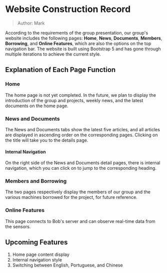# Website Construction Record

> Author: Mark

According to the requirements of the group presentation, our group's website includes the following pages: **Home**, **News**, **Documents**, **Members**, **Borrowing**, and **Online Features**, which are also the options on the top navigation bar. The website is built using Bootstrap 5 and has gone through multiple iterations to achieve the current style.

## Explanation of Each Page Function

### Home

The home page is not yet completed. In the future, we plan to display the introduction of the group and projects, weekly news, and the latest documents on the home page.

### News and Documents

The News and Documents tabs show the latest five articles, and all articles are displayed in ascending order on the corresponding pages. Clicking on the title will take you to the details page.

#### Internal Navigation

On the right side of the News and Documents detail pages, there is internal navigation, which you can click on to jump to the corresponding heading.

### Members and Borrowing

The two pages respectively display the members of our group and the various machines borrowed for the project, for future reference.

### Online Features

This page connects to Bob's server and can observe real-time data from the sensors.

## Upcoming Features

1. Home page content display
2. Internal navigation style
3. Switching between English, Portuguese, and Chinese